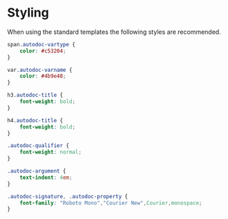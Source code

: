 # Styling

When using the standard templates the following styles are recommended.

```css
span.autodoc-vartype {
    color: #c53204;
}

var.autodoc-varname {
    color: #4b9e48;
}

h3.autodoc-title {
    font-weight: bold;
}

h4.autodoc-title {
    font-weight: bold;
}

.autodoc-qualifier {
    font-weight: normal;
}

.autodoc-argument {
    text-indent: 4em;
}

.autodoc-signature, .autodoc-property {
    font-family: "Roboto Mono","Courier New",Courier,monospace;
}
```

